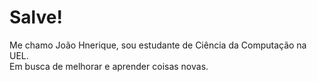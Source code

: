 <h1>Salve!</h1>
<p>
  Me chamo João Hnerique, sou estudante de Ciência da Computação na UEL.
  <br>Em busca de melhorar e aprender coisas novas.
</p>



